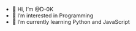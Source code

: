 - 👋 Hi, I’m @D-0K
- 👀 I’m interested in Programming
- 🌱 I’m currently learning Python and JavaScript

<!---
D-0K/D-0K is a ✨ special ✨ repository because its `README.md` (this file) appears on your GitHub profile.
You can click the Preview link to take a look at your changes.
--->
